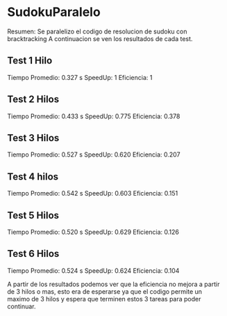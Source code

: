 # SudokuParalelo
Resumen: Se paralelizo el codigo de resolucion de sudoku con bracktracking
A continuacion se ven los resultados de cada test.

## Test 1 Hilo
Tiempo Promedio: 0.327 s
SpeedUp: 1
Eficiencia: 1

## Test 2 Hilos
Tiempo Promedio: 0.433 s
SpeedUp: 0.775
Eficiencia: 0.378

## Test 3 Hilos
Tiempo Promedio: 0.527 s
SpeedUp: 0.620
Eficiencia: 0.207

## Test 4 hilos
Tiempo Promedio: 0.542 s
SpeedUp: 0.603
Eficiencia: 0.151

## Test 5 Hilos
Tiempo Promedio: 0.520 s
SpeedUp: 0.629
Eficiencia: 0.126

## Test 6 Hilos
Tiempo Promedio: 0.524 s
SpeedUp: 0.624
Eficiencia: 0.104

A partir de los resultados podemos ver que la eficiencia no mejora a 
partir de 3 hilos o mas, esto era de esperarse ya que el codigo permite 
un maximo de 3 hilos y espera que terminen estos 3 tareas para poder continuar.
